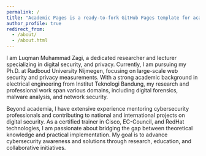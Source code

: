 ```yaml
---
permalink: /
title: "Academic Pages is a ready-to-fork GitHub Pages template for academic personal websites"
author_profile: true
redirect_from: 
  - /about/
  - /about.html
---
```


I am Luqman Muhammad Zagi, a dedicated researcher and lecturer specializing in digital security, and privacy. Currently, I am pursuing my Ph.D. at Radboud University Nijmegen, focusing on large-scale web security and privacy measurements. With a strong academic background in electrical engineering from Institut Teknologi Bandung, my research and professional work span various domains, including digital forensics, malware analysis, and network security.

Beyond academia, I have extensive experience mentoring cybersecurity professionals and contributing to national and international projects on digital security. As a certified trainer in Cisco, EC-Council, and RedHat technologies, I am passionate about bridging the gap between theoretical knowledge and practical implementation. My goal is to advance cybersecurity awareness and solutions through research, education, and collaborative initiatives.
